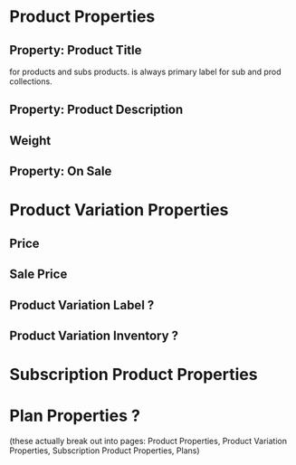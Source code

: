 # Product Properties

## Property: Product Title
for products and subs products.
is always primary label for sub and prod collections.

## Property: Product Description

## Weight

## Property: On Sale

# Product Variation Properties

## Price

## Sale Price

## Product Variation Label ?

## Product Variation Inventory ?

# Subscription Product Properties

# Plan Properties ?

(these actually break out into pages: Product Properties, Product Variation Properties, Subscription Product Properties, Plans)
